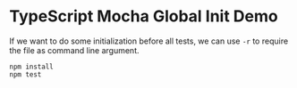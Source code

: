 TypeScript Mocha Global Init Demo
=================================

If we want to do some initialization before all tests, we can use `-r` to require the file as command line argument.

```
npm install
npm test
```

